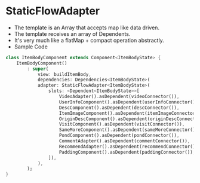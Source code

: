 # StaticFlowAdapter

-   The template is an Array that accepts map like data driven.
-   The template receives an array of Dependents.
-   It's very much like a flatMap + compact operation abstractly.
-   Sample Code

```dart
class ItemBodyComponent extends Component<ItemBodyState> {
    ItemBodyComponent()
        : super(
            view: buildItemBody,
            dependencies: Dependencies<ItemBodyState>(
            adapter: StaticFlowAdapter<ItemBodyState>(
                slots: <Dependent<ItemBodyState>>[
                    VideoAdapter().asDependent(videoConnector()),
                    UserInfoComponent().asDependent(userInfoConnector()),
                    DescComponent().asDependent(descConnector()),
                    ItemImageComponent().asDependent(itemImageConnector()),
                    OriginDescComponent().asDependent(originDescConnector()),
                    VisitComponent().asDependent(visitConnector()),
                    SameMoreComponent().asDependent(sameMoreConnector()),
                    PondComponent().asDependent(pondConnector()),
                    CommentAdapter().asDependent(commentConnector()),
                    RecommendAdapter().asDependent(recommendConnector()),
                    PaddingComponent().asDependent(paddingConnector()),
                ]),
            ),
        );
}

```
